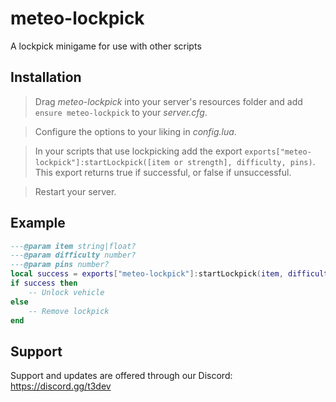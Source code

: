 # meteo-lockpick

A lockpick minigame for use with other scripts

## Installation

> Drag *meteo-lockpick* into your server's resources folder and add `ensure meteo-lockpick` to your *server.cfg*.

> Configure the options to your liking in *config.lua*.

> In your scripts that use lockpicking add the export `exports["meteo-lockpick"]:startLockpick([item or strength], difficulty, pins)`. This export returns true if successful, or false if unsuccessful.

> Restart your server.

## Example

```lua
---@param item string|float?
---@param difficulty number?
---@param pins number?
local success = exports["meteo-lockpick"]:startLockpick(item, difficulty, pins)
if success then
    -- Unlock vehicle
else
    -- Remove lockpick
end
```

## Support

Support and updates are offered through our Discord: https://discord.gg/t3dev